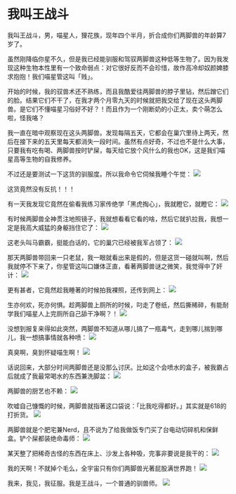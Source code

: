# 我叫王战斗

我叫王战斗，男，喵星人，狸花族，现年四个半月，折合成你们两脚兽的年龄算7岁了。

虽然刚降临你星不久，但是我已经能驯服和驾驭两脚兽这种低等生物了。因为我发现这种生物本性里有一个致命弱点：对它很好反而不会珍惜，故作高冷却奴颜婢膝求抱抱！我们喵星管这叫「贱」。

开始的时候，我的驭兽术还不熟练，而且我酷爱往两脚兽的脖子里钻，然后蹭它们的脸。结果它们不干了，在我才两个月零九天的时候就把我交给了现在这头两脚兽。是它们不懂喵星习俗好不好？！而且作为一个刚断奶的小正太，卖个萌怎么啦，怪我咯？

我一直在暗中观察现在这头两脚兽。发现每隔五天，它都会在巢穴里待上两天，然后在接下来的五天里每天都消失一段时间。虽然有点好奇，不过也不是什么大事，只要我有吃有喝、两脚兽按时铲屎，每天给它放个风什么的我也OK，这是我们喵星高等生物的自我修养。

不过还是要测试一下这货的驯服度。所以我命令它伺候我睡个午觉：
![](https://wx4.sinaimg.cn/large/006tNbRwly1fwvx0d5683j31kw1kwb29.jpg)

这货竟然没有反抗！！！

有一天我发现它竟然在偷看我练习家传绝学「黑虎掏心」，我就瞪它，就瞪它：
![](https://wx1.sinaimg.cn/large/006tNbRwly1fwvx0z5chyj31ei1ei4qp.jpg)

有时候两脚兽全神贯注地照镜子，我就想看看它看的啥，然后它就扒拉我，我想一定是我高大威猛的身躯挡住它了：
![](https://wx4.sinaimg.cn/large/006tNbRwly1fwvx1dzxegj31kw16okjm.jpg)

这老头叫马霸霸，挺能白话的，它的巢穴已经被我军占领了：
![](https://wx1.sinaimg.cn/large/006tNbRwly1fwvx1v8jh3j31kw1kwhdu.jpg)

那天两脚兽带回来一只老鼠，我一眼就看出来是假的，但是这货一碰就叫啊，然后我就停不下来了，你星管这叫口嫌体正直，看著两脚兽谜之微笑，我觉得中了奸计：
![](https://wx4.sinaimg.cn/large/006tNbRwly1fwvx2fq5ltj30sz0prq8x.jpg)

更有甚者，它竟然趁我睡著的时候拍我裸照，还传到网上：
![](https://wx1.sinaimg.cn/large/006tNbRwly1fwvx2ix4jej31kw23ve84.jpg)

生亦何欢，死亦何惧。趁两脚兽上厕所的时候，叼走了卷纸，然后撕稀碎，有能耐学我们喵星人上完厕所自己舔干净啊？！
![](https://wx2.sinaimg.cn/large/006tNbRwly1fwvx2zgpawj31kw1kw1kz.jpg)

没想到报复来得如此突然，两脚兽不知道从哪儿搞了一瓶毒气，走到哪儿揣到哪儿，我一想搞事情就各种喷：
![](https://wx4.sinaimg.cn/large/006tNbRwly1fwvx332k34j30lc0sgn0a.jpg)

真臭啊，臭到怀疑喵生啊！
![](https://wx1.sinaimg.cn/large/006tNbRwly1fwvx3jj4ktj31kw23v1kz.jpg)

话说回来，大部分时间两脚兽还是没那么讨厌。比如这个会喷水的盒子，被我霸占后就成了我最常喝水的东西兼洗脚盆：
![](https://wx3.sinaimg.cn/large/006tNbRwly1fwvxatojbkj31260v9k0s.jpg)

两脚兽的厨艺也不赖：
![](https://wx3.sinaimg.cn/large/006tNbRwly1fwvxb51icjj31kw1kw1kz.jpg)

吹嘘自己慷慨的时候，两脚兽就指著这口袋说：「比我吃得都好。」其实就是618的打折货。
![](https://wx3.sinaimg.cn/large/006tNbRwly1fwvx61t9ogj31kw1kw1kz.jpg)

两脚兽就是个肥宅兼Nerd，且不说为了给我做饭专门买了台电动切碎机和保鲜盒。铲个屎都装绝命毒师：
![](https://wx2.sinaimg.cn/large/006tNbRwly1fwvx6f8zwzj31kw14fhdv.jpg)

某天整了把稀奇古怪的东西在床上、沙发上各种吸，完事非要说是我干的：
![](https://wx2.sinaimg.cn/large/006tNbRwly1fwvx709q7qj31kw16o4qq.jpg)

我的天啊！不就掉个毛么，全宇宙只有你们两脚兽光著屁股满世界跑！
![](https://wx1.sinaimg.cn/large/006tNbRwly1fwvx75b1f9j31kw1kw7wi.jpg)

我来，我见，我征服。我是王战斗，一个普通的驯兽师。
![](https://wx3.sinaimg.cn/large/006tNbRwly1fwvx7kbr2hj30sg0sg0zr.jpg)


